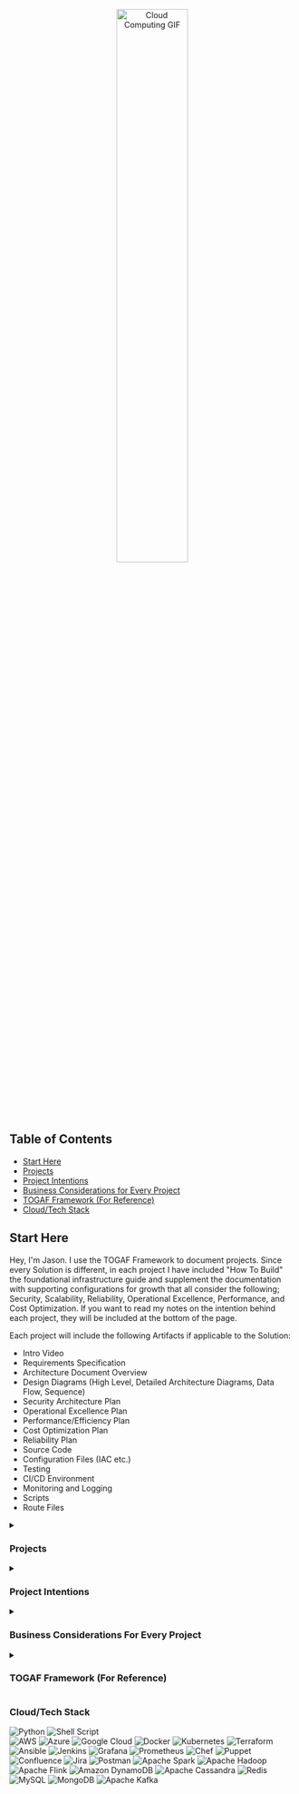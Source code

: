<p align="center">
<img src="https://www.cloudopedia.in/wp-content/uploads/2019/03/cloud-computing-GIF.gif" alt="Cloud Computing GIF" width="50%">
</p>

<div align="left">

## Table of Contents

- [Start Here](#start-here)
- [Projects](#projects)
- [Project Intentions](#project-intentions)
- [Business Considerations for Every Project](#business-considerations-for-every-project)
- [TOGAF Framework (For Reference)](#togaf-framework-for-reference)
- [Cloud/Tech Stack](#cloudtech-stack)
  
## Start Here

Hey, I'm Jason. I use the TOGAF Framework to document projects. Since every Solution is different, in each project I have included "How To Build" the foundational infrastructure guide and supplement the documentation with supporting configurations for growth that all consider the following; Security, Scalability, Reliability, Operational Excellence, Performance, and Cost Optimization. If you want to read my notes on the intention behind each project, they will be included at the bottom of the page.

Each project will include the following Artifacts if applicable to the Solution:

- Intro Video
- Requirements Specification
- Architecture Document Overview
- Design Diagrams (High Level, Detailed Architecture Diagrams, Data Flow, Sequence)
- Security Architecture Plan
- Operational Excellence Plan
- Performance/Efficiency Plan
- Cost Optimization Plan
- Reliability Plan
- Source Code
- Configuration Files (IAC etc.)
- Testing
- CI/CD Environment
- Monitoring and Logging
- Scripts
- Route Files


<details>
<summary><h3>Projects</h3></summary>
  
### Cloud Architecture

- [**Cloud Resume Challenge AWS**](https://github.com/JasonTeixeira/Cloud-Resume-Challenge_AWS): Demonstrates proficiency in AWS services, infrastructure as code, and CI/CD pipelines.
- [**Cloud Resume Challenge Azure**](https://github.com/JasonTeixeira/Cloud-Resume-Challenge_Azure): Showcases proficiency in Azure services and cloud-native development.
- [**Cloud Resume Challenge GCP**](https://github.com/JasonTeixeira/Cloud-Resume-Challenge_GCP): Highlights skills in Google Cloud Platform services and cloud architecture.
- [**Cloud-Native API Gateway**](https://github.com/JasonTeixeira/Cloud-Native-API-Gateway): Showcases design and implementation of a scalable, secure API gateway in a cloud environment.
- [**Multi-Tier App**](https://github.com/JasonTeixeira/Multi-Tier-App-1): Illustrates the development and deployment of a multi-tier application with front-end, back-end, and database layers.
- [**CI/CD Pipeline for IAC**](https://github.com/JasonTeixeira/CI-CD-Pipe-for-IAC): Highlights automation skills in setting up continuous integration and continuous deployment pipelines for infrastructure as code.
- [**K8S Cluster Provisioning**](https://github.com/JasonTeixeira/K8S-Cluster-Provisioning-): Demonstrates proficiency in Kubernetes cluster provisioning and management.
- [**Cross Region Replication Setup**](https://github.com/JasonTeixeira/Cross-Region-Replication-Setup): Showcases the setup of cross-region replication for high availability and disaster recovery.
- [**Global Multi-Cloud Deployment**](https://github.com/JasonTeixeira/Global-Multi-Cloud-Deployment): Highlights skills in deploying applications across multiple cloud providers for redundancy and resilience.
- [**Serverless Web App**](https://github.com/JasonTeixeira/Severless-Web-App-1): Illustrates the development of a serverless web application using cloud-native services.

### Data and ML

- [**Data Lake Infrastructure Design**](https://github.com/JasonTeixeira/Data-Lake-Infrastructure-Design-): Demonstrates the design and implementation of a data lake for large-scale data storage and processing.
- [**Real-Time Analytics Platform**](https://github.com/JasonTeixeira/Real-Time-Analytics-Platform): Showcases expertise in building a real-time data analytics platform.
- [**Recommendation Engine**](https://github.com/JasonTeixeira/Recommendation-Engine-): Highlights skills in building and deploying a recommendation engine using machine learning techniques.
- [**AI Content Recommendation Platform**](https://github.com/JasonTeixeira/AI-Content-Recommendation-Platform): Demonstrates advanced machine learning skills in building a content recommendation system.
- [**Fraud Detection Azure Databricks**](https://github.com/JasonTeixeira/Fraud-Detection-Azure-Databricks): Showcases the use of Azure Databricks for fraud detection using machine learning.
- [**Speech Recognition GCP**](https://github.com/JasonTeixeira/Speech-Recognition-GCP): Illustrates the development of a speech recognition system using Google Cloud Platform.
- [**Image Classification AWS SM**](https://github.com/JasonTeixeira/Image-Classification-AWS-SM): Highlights skills in image classification using AWS SageMaker.
- [**Recommendation System AWS Personalize**](https://github.com/JasonTeixeira/Recommendation-System-AWS-Personalize-): Demonstrates the use of AWS Personalize for building recommendation systems.
- [**Voice Assist GCP Dialogflow**](https://github.com/JasonTeixeira/Voice-Assist-GCP-Dialogflow): Showcases the development of a voice assistant using Google Cloud Dialogflow.
- [**AI ML Platform for Predictive Analytics**](https://github.com/JasonTeixeira/AI-ML-Platform-for-Predictive-Analytics): Highlights the creation of an AI/ML platform for predictive analytics.

### Applications

- [**Banking App**](https://github.com/JasonTeixeira/Banking-App): Showcases full-stack development skills in creating a secure and scalable banking application.
- [**E-Commerce Platform**](https://github.com/JasonTeixeira/E-Commerce-Platform): Illustrates the development of a comprehensive e-commerce platform with user authentication, product listings, and payment processing.
- [**Travel Booking System**](https://github.com/JasonTeixeira/Travel-Booking-System): Demonstrates the creation of a complex travel booking system with integration of various services.
- [**Streaming Media Service**](https://github.com/JasonTeixeira/Streaming-Media-Service-): Highlights skills in building a scalable streaming media service.
- [**Healthcare Management System**](https://github.com/JasonTeixeira/Healthcare-Management-System): Showcases the development of a healthcare management system with patient records, appointment scheduling, and billing features.
- [**Inventory Management**](https://github.com/JasonTeixeira/Inventory-Management): Demonstrates expertise in developing an inventory management system for tracking products and supplies.
- [**Real Estate Listing System**](https://github.com/JasonTeixeira/Real-Estate-Listing-System): Illustrates the creation of a real estate listing platform with property details, search functionality, and user management.
- [**Customer Support Ticketing System**](https://github.com/JasonTeixeira/Customer-Support-Ticketing-System): Highlights the development of a customer support ticketing system for managing and resolving customer issues.
- [**Image Processing Service**](https://github.com/JasonTeixeira/Image-Processing-Service): Showcases the development of an image processing service for editing and transforming images.
- [**Task Scheduling Service**](https://github.com/JasonTeixeira/Task-Scheduling-Service): Demonstrates the creation of a task scheduling service for automating repetitive tasks.

### Security and Networking

- [**Cloud Security Operations Center**](https://github.com/JasonTeixeira/Cloud-Security-Operations-Center): Highlights skills in cloud security, monitoring, and incident response.
- [**Hybrid DNS**](https://github.com/JasonTeixeira/Hybrid-DNS): Demonstrates expertise in designing and implementing a hybrid DNS system for resilient network architecture.
- [**Site2Site VPN**](https://github.com/JasonTeixeira/Site2Site-VPN): Illustrates skills in setting up a site-to-site VPN for secure and reliable connectivity.
- [**Network Performance Monitoring**](https://github.com/JasonTeixeira/Networking-Performance-Monitoring): Showcases the development of a network performance monitoring tool to ensure optimal network operation.
- [**Enterprise IAM Design**](https://github.com/JasonTeixeira/Enterprise-IAM-Design): Highlights the design and implementation of an enterprise identity and access management system.

### Additional Projects

- [**Distributed Caching System**](https://github.com/JasonTeixeira/Distributed-Caching-System): Highlights the implementation of a scalable distributed caching system.
- [**Event Management System**](https://github.com/JasonTeixeira/Event-Management-System): Demonstrates the development of an event management system with robust features and functionality.
- [**Automated Backup Restore**](https://github.com/JasonTeixeira/Automated-Backup-Restore-): Showcases skills in creating automated backup and restore solutions for data protection.
- [**OpenStack Private Cloud**](https://github.com/JasonTeixeira/OpenStack-Private-Cloud): Highlights the setup and management of a private cloud using OpenStack.
- [**Lex - FB Messenger**](https://github.com/JasonTeixeira/Lex---FB-Messenger): Demonstrates the integration of Amazon Lex with Facebook Messenger for building chatbots.
- [**YouTube Service Design**](https://github.com/JasonTeixeira/YouTube-Service-Design): Illustrates the design of a YouTube-like service for video streaming and sharing.
- [**Proximity Service Design**](https://github.com/JasonTeixeira/Proximity-Service-Design): Showcases the development of a proximity-based service for location-aware applications.
- [**Weather Forecasting**](https://github.com/JasonTeixeira/Weather-Forcasting-): Demonstrates the creation of a weather forecasting application using various APIs.
- [**E-Learning Platform**](https://github.com/JasonTeixeira/E-Learning-Platform): Highlights the development of an e-learning platform with courses, quizzes, and user management.
- [**High Traffic Blog Design**](https://github.com/JasonTeixeira/High-Traffic-Blog-Design): Illustrates the architecture of a blog designed to handle high traffic loads.
- [**CMS Design**](https://github.com/JasonTeixeira/CMS-Design-): Showcases the development of a content management system for creating and managing digital content.
- [**Social Media Analytics Tool**](https://github.com/JasonTeixeira/Social-Media-Analytics-Tool): Highlights the development of a tool for analyzing social media data and generating insights.
- [**Hybrid Cloud Infrastructure**](https://github.com/JasonTeixeira/Hybrid-Cloud-Infrastructure-1): Demonstrates the setup of a hybrid cloud infrastructure for flexibility and scalability.
- [**Serverless Event Driven Design**](https://github.com/JasonTeixeira/Severless-Event-Driven-Design-1): Showcases the development of an event-driven architecture using serverless services.
- [**Multi Region DR Setup**](https://github.com/JasonTeixeira/Multi-Region-DR-Setup): Illustrates the setup of a multi-region disaster recovery plan for high availability.
- [**Personal Finance Management System**](https://github.com/JasonTeixeira/Personal-Finance-Management-System): Highlights the development of a personal finance management application for tracking expenses and budgeting.
- [**Web Crawler Design**](https://github.com/JasonTeixeira/Web-Crawler-Design-): Demonstrates the creation of a web crawler for scraping and indexing web content.
- [**CI CD With K8S**](https://github.com/JasonTeixeira/CI-CD-W-K8S): Showcases the integration of CI/CD pipelines with Kubernetes for automated deployment.
- [**CI CD With Lambda**](https://github.com/JasonTeixeira/CI-CD-W-Lambda): Highlights the setup of CI/CD pipelines for deploying serverless applications using AWS Lambda.
- [**DRaaS Design**](https://github.com/JasonTeixeira/DRaaS-Design): Demonstrates the design of Disaster Recovery as a Service (DRaaS) for ensuring business continuity.
- [**Image Segmentation AWS SM**](https://github.com/JasonTeixeira/Image-Segmentation-AWS-SM): Showcases skills in image segmentation using AWS SageMaker.
- [**Face Recognition AWS Rekognition**](https://github.com/JasonTeixeira/Face-Recognition-AWS-Rekognition): Highlights the use of AWS Rekognition for building a face recognition system.
- [**API Warehouse**](https://github.com/JasonTeixeira/API-Warehouse-): Demonstrates the creation of an API warehouse for managing and accessing APIs.
- [**Cloud Native ERP System**](https://github.com/JasonTeixeira/Cloud-Native-ERP-System): Showcases the development of a cloud-native ERP system for enterprise resource planning.
- [**Netflix Architecture Design**](https://github.com/JasonTeixeira/Netflix-Architecture-Design-Design): Highlights the design of a Netflix-like architecture for scalable video streaming.
- [**Load Balanced Web App**](https://github.com/JasonTeixeira/Load-Balanced-Web-App): Demonstrates the setup of a load-balanced web application for high availability.
- [**S3ish Object Storage Design**](https://github.com/JasonTeixeira/S3ish-Object-Storage-Design): Illustrates the design of an object storage system similar to AWS S3.

</details>

<details>
<summary><h3>Project Intentions</h3></summary>
<p>Pretty Simple. Projects build experience (You won't find copied projects here). When I started learning Cloud I knew I didn't want to just learn how a service works without knowing what it does within a larger context. I come from a business background and I know fundamentally the tech serves the business, not the other way around. Inherently this means simplifying the system as much as possible. There are a thousand things to consider with each configuration change in an enterprise setting. Literally.</p>

<p>The way I've structured the Public Projects is how I would do it by first gathering requirements from the business. Things like how it operates, what tech it needs, handling customer information based on the field, adhering to compliance requirements, considering security, scaling to millions of users, a structured recovery plan ... very long list of considerations as you can imagine.</p>

<p>If you look at any Sr. level Architect, their architecture is not publicly available, that would be a disaster. 99% of systems are proprietary within the confines of internal OPA's. Why am I telling you this? It is an extremely specific endeavor to build a system from scratch. Literally every system ever built shares many of the same components but are never "exactly" identical. This makes sense, no two business do exactly the same thing. understandably, their solutions share that in common. (This is why new hires typically spend their first three months reading the company's current architectural/technical documentation. I know you know what I'm talking about)</p>

<p>There are many private repositories that I am always actively working on that will be made available as they are ready for "real-world" applications. I have done my absolute best to build each project in an actual business setting putting the needs of the business first. Some challenges however are documenting in a framework that is accepted by the entire industry. It doesn't exist. Every company will document slightly different than the next. I've settled on the TOGAF framework as I felt that it structurally makes sense and is also malleable enough to accept different inputs.</p>

<p>So behind every project rather than leaving it ambiguous I thought it would be beneficial and strategic to include an extensive list of considerations for almost all solutions down below. Commonalities that are discussed and weighted based on a multitude of different factors. I will organize them based on categories. It is my intention that behind every project done recreationally or professionally it is heavily inferred that these considerations are always in sight, even if they are not technically "documented".</p>

<p>If interested, visit my blog with my projects and thought experiments where I share common issues encountered and how I approach them.</p>
</details>

<details>
<summary><h3>Business Considerations For Every Project</h3></summary>

#### Strategic Alignment
<details>
<summary>Considerations</summary>

- **Business Goals**: How does the architecture align with the overall business strategy and goals?
- **Stakeholder Needs**: Have all key stakeholders' needs and expectations been identified and addressed?
- **Value Proposition**: What value does the architecture bring to the organization?
- **Future Vision**: Does the architecture support the long-term vision and future growth of the business?
- **Business Strategy**: How does the architecture support the company's competitive strategy?
- **Strategic Goals**: Are strategic goals broken down into actionable steps within the architecture?
- **Market Trends**: Does the architecture consider current and future market trends?
- **SWOT Analysis**: Have you conducted a SWOT analysis to understand strengths, weaknesses, opportunities, and threats?
- **Industry Standards**: Are industry standards and best practices followed?

</details>

#### Governance and Compliance
<details>
<summary>Considerations</summary>

- **Regulatory Compliance**: Is the architecture compliant with relevant industry regulations and standards?
- **Governance Framework**: Is there a governance framework in place to ensure ongoing compliance and alignment?
- **Policy Adherence**: Are all architectural decisions and implementations adhering to established policies and procedures?
- **Audit Trails**: Are audit trails implemented to track changes and access?
- **Legal Requirements**: Does the architecture comply with legal requirements?
- **Governance Roles**: Are roles and responsibilities for governance clearly defined?
- **Policy Updates**: Are policies regularly reviewed and updated?
- **Ethical Considerations**: Are ethical considerations incorporated into the architecture?

</details>

#### Security and Risk Management
<details>
<summary>Considerations</summary>

- **Security Requirements**: Are all security requirements clearly defined and incorporated into the architecture?
- **Threat Mitigation**: What measures are in place to mitigate potential security threats?
- **Data Protection**: How is sensitive data protected throughout its lifecycle?
- **Access Control**: Are robust access control mechanisms implemented to ensure only authorized access?
- **Incident Response**: Is there an incident response plan in place for security breaches?
- **Risk Assessment**: Have all potential risks been assessed and mitigated?
- **Vulnerability Assessment**: Are regular vulnerability assessments conducted?
- **Penetration Testing**: Is penetration testing performed to identify security weaknesses?
- **Security Policies**: Are security policies comprehensive and enforced?
- **Encryption**: Is data encryption implemented at rest and in transit?
- **Security Training**: Is ongoing security training provided to employees?

</details>

#### Performance and Scalability
<details>
<summary>Considerations</summary>

- **Performance Metrics**: What performance metrics are in place to monitor and measure system performance?
- **Scalability**: How does the architecture support scalability to handle increased load and growth?
- **Capacity Planning**: Is there a capacity planning process to anticipate and manage future demands?
- **Optimization**: Are there mechanisms for continuous performance optimization?
- **Load Testing**: Are load tests performed to ensure the system can handle expected traffic?
- **Performance Bottlenecks**: Are performance bottlenecks identified and addressed?
- **Elasticity**: Can the architecture automatically adjust to varying loads?
- **Resource Allocation**: Are resources dynamically allocated based on demand?
- **Latency Reduction**: What measures are in place to minimize latency?

</details>

#### Integration and Interoperability
<details>
<summary>Considerations</summary>

- **System Integration**: How well does the architecture integrate with existing systems and technologies?
- **Interoperability**: Are interoperability standards and protocols followed to ensure seamless communication between systems?
- **API Management**: Are APIs managed effectively to support integration and data exchange?
- **Integration Testing**: Are integration tests conducted to ensure components work together?
- **Data Interchange**: How is data interchange managed between different systems?
- **API Security**: Are APIs secured against unauthorized access?
- **Legacy Systems**: How are legacy systems integrated with new architecture?
- **Third-Party Integration**: How does the architecture handle third-party integrations?

</details>

#### Flexibility and Agility
<details>
<summary>Considerations</summary>

- **Change Management**: How does the architecture accommodate changes and evolving business requirements?
- **Modularity**: Is the architecture modular to allow for easy updates and enhancements?
- **Agility**: Does the architecture support agile development and deployment practices?
- **Adaptability**: Can the architecture easily adapt to new business requirements?
- **Prototyping**: Are prototypes created to test new ideas quickly?
- **Change Impact Analysis**: Is there a process for analyzing the impact of changes?
- **Version Control**: Is version control used for managing changes in the architecture?
- **Iterative Development**: Are iterative development practices employed?

</details>

#### Usability and User Experience
<details>
<summary>Considerations</summary>

- **User Requirements**: Are user requirements clearly defined and incorporated into the design?
- **User Experience**: How does the architecture enhance the user experience?
- **Accessibility**: Are accessibility standards followed to ensure usability for all users?
- **User Feedback**: How is user feedback collected and incorporated?
- **User Training**: Is training provided to ensure users understand the system?
- **UI/UX Standards**: Are UI/UX standards followed to ensure consistency?
- **User Testing**: Are usability tests conducted to identify issues?
- **User Support**: Is there a support system in place for users?

</details>

#### Technology and Innovation
<details>
<summary>Considerations</summary>

- **Technology Stack**: Is the chosen technology stack appropriate and up-to-date?
- **Innovation**: How does the architecture incorporate innovative solutions and emerging technologies?
- **Technical Debt**: Is there a plan to manage and reduce technical debt over time?
- **Emerging Technologies**: Are emerging technologies evaluated and incorporated?
- **R&D**: Is there a research and development process to innovate continuously?
- **Technology Refresh**: Is there a plan for regular technology refreshes?
- **Innovation Pipeline**: Is there an innovation pipeline to bring new ideas into production?
- **Technical Workshops**: Are technical workshops conducted to foster innovation?

</details>

#### Maintenance and Support
<details>
<summary>Considerations</summary>

- **Maintainability**: How easy is it to maintain and support the architecture?
- **Documentation**: Is there comprehensive documentation for all architectural components and processes?
- **Support Plan**: Is there a support plan in place for troubleshooting and resolving issues?
- **Support SLA**: Is there a Service Level Agreement (SLA) for support?
- **Maintenance Schedule**: Is there a regular maintenance schedule?
- **Troubleshooting Guides**: Are troubleshooting guides available?
- **Support Team**: Is there a dedicated support team for resolving issues?
- **Issue Tracking**: Is there an issue tracking system in place?

</details>

#### Cost and Resource Management
<details>
<summary>Considerations</summary>

- **Cost Efficiency**: How cost-efficient is the architecture in terms of development and operational expenses?
- **Budget Alignment**: Does the architecture align with the allocated budget?
- **Resource Utilization**: Are resources utilized effectively to maximize value?
- **Cost Estimation**: How will we estimate costs for our cloud infrastructure to ensure budget alignment?
- **Cost Monitoring**: What tools will we use to monitor ongoing cloud costs and identify potential savings?
- **Resource Optimization**: How can we optimize resource usage to reduce unnecessary costs while maintaining performance?
- **Reserved Instances**: When should we consider using reserved instances to save costs on predictable workloads?
- **Spot Instances**: How can we leverage spot instances for non-critical workloads to reduce expenses?
- **Cost Allocation**: What methods will we use to allocate cloud costs to different departments or projects?
- **Budget Alerts**: What budget alerts will we set up to avoid overspending and ensure cost control?
- **Cost Reporting**: How will we generate regular cost reports to provide visibility into cloud spending?
- **Pricing Models**: How can we understand and leverage different cloud pricing models to optimize our expenditure?

</details>

#### Monitoring and Reporting
<details>
<summary>Considerations</summary>

- **Monitoring**: What monitoring tools and practices are in place to ensure continuous oversight?
- **Reporting**: Are there regular reporting mechanisms to keep stakeholders informed of progress and performance?
- **Real-Time Monitoring**: Is real-time monitoring implemented?
- **Alerts and Notifications**: Are alerts and notifications set up for critical events?
- **Dashboard Reports**: Are dashboard reports available for key metrics?
- **Performance Trends**: Are performance trends analyzed over time?
- **Anomaly Detection**: Is anomaly detection used to identify unusual activity?

</details>

#### Continuous Improvement
<details>
<summary>Considerations</summary>

- **Feedback Loop**: Is there a feedback loop in place to gather input from users and stakeholders for continuous improvement?
- **Review Cycles**: Are there regular review cycles to assess and enhance the architecture?
- **Lessons Learned**: How are lessons learned from past projects incorporated into future improvements?
- **Kaizen**: Are Kaizen (continuous improvement) principles applied?
- **Benchmarking**: Is benchmarking used to compare against industry standards?
- **Continuous Feedback**: Is continuous feedback from stakeholders encouraged?
- **Improvement Roadmap**: Is there a roadmap for continuous improvement?
- **Pilot Projects**: Are pilot projects conducted to test new improvements?

</details>

#### Specific Technical Considerations
<details>
<summary>Considerations</summary>

- **Data Architecture**: How is data structured, stored, and accessed to support business processes?
- **Application Architecture**: Are applications designed to be resilient, scalable, and maintainable?
- **Infrastructure**: Is the infrastructure robust and flexible to support current and future needs?
- **Disaster Recovery**: Is there a disaster recovery plan in place to ensure business continuity?
- **Automation**: Are there opportunities for automation to improve efficiency and reduce errors?
- **Cloud Readiness**: Is the architecture cloud-ready?
- **Microservices**: Are microservices used to enhance modularity?
- **Containerization**: Are containers used for deployment?
- **DevOps Practices**: Are DevOps practices employed for CI/CD?
- **Scalability Testing**: Are scalability tests conducted?

</details>

#### Project Management and Execution
<details>
<summary>Considerations</summary>

- **Project Scope**: Is the project scope well-defined and managed?
- **Timeline**: Are timelines realistic and adhered to?
- **Resource Allocation**: Are resources allocated effectively to meet project goals?
- **Risk Management**: Are project risks identified and mitigated?
- **Quality Assurance**: Is there a quality assurance process to ensure the deliverables meet the required standards?
- **Project Charter**: Is there a project charter outlining objectives and scope?
- **Milestone Tracking**: Are project milestones tracked and reported?
- **Team Collaboration**: Is team collaboration facilitated effectively?
- **Project Risk Management**: Are project risks regularly assessed and mitigated?
- **Quality Control**: Is there a quality control process for deliverables?

</details>

#### Data Management
<details>
<summary>Considerations</summary>

- **Data Governance**: Is a data governance framework in place?
- **Data Quality**: Are data quality checks conducted?
- **Master Data Management**: Is master data management implemented?
- **Data Lineage**: Is data lineage tracked to ensure data integrity?
- **Data Archiving**: Are there policies for data archiving and retention?

</details>

#### Business Process Management
<details>
<summary>Considerations</summary>

- **Process Mapping**: Are business processes mapped and documented?
- **Process Optimization**: Are business processes regularly optimized?
- **Workflow Automation**: Is workflow automation used to improve efficiency?
- **Business Rules**: Are business rules clearly defined and enforced?
- **Process Monitoring**: Are business processes monitored for performance?

</details>

#### Customer and Market Focus
<details>
<summary>Considerations</summary>

- **Customer Requirements**: Are customer requirements gathered and prioritized?
- **Market Analysis**: Is market analysis conducted to understand trends and needs?
- **Customer Engagement**: Are customers engaged throughout the project lifecycle?
- **Competitive Analysis**: Is competitive analysis conducted to stay ahead?
- **Customer Satisfaction**: Is customer satisfaction measured and improved?

</details>

#### Communication and Collaboration
<details>
<summary>Considerations</summary>

- **Stakeholder Communication**: Is there a communication plan for stakeholders?
- **Team Meetings**: Are regular team meetings held to ensure alignment?
- **Collaboration Tools**: Are collaboration tools used effectively?
- **Knowledge Sharing**: Is knowledge sharing encouraged within the team?
- **Conflict Resolution**: Are there mechanisms for resolving conflicts?

</details>

#### Innovation and Research
<details>
<summary>Considerations</summary>

- **Innovation Labs**: Are innovation labs set up to test new ideas?
- **Research Partnerships**: Are partnerships formed with research institutions?
- **Patent Strategy**: Is there a strategy for protecting intellectual property?
- **Experimentation**: Is experimentation encouraged to explore new solutions?
- **Innovation Metrics**: Are innovation metrics tracked to measure impact?

</details>

#### Vendor and Partner Management
<details>
<summary>Considerations</summary>

- **Vendor Selection**: Are vendors selected through a rigorous process?
- **Vendor Performance**: Is vendor performance monitored and evaluated?
- **Partner Collaboration**: Are partners effectively collaborated with?
- **Contract Management**: Is contract management conducted effectively?
- **Vendor Risks**: Are vendor risks assessed and managed?

</details>
</details>

<details>
<summary><h3>TOGAF Framework (For Reference)</h3></summary>

### Repository Structure

The repository is organized into the following directories, each corresponding to a phase of the TOGAF ADM process:

- **Preliminary**
- **Architecture_Vision**
- **Business_Architecture**
- **Information_Systems_Architecture**
- **Technology_Architecture**
- **Opportunities_and_Solutions**
- **Migration_Planning**
- **Implementation_Governance**
- **Architecture_Change_Management**
- **Requirements_Management**

## Phases and Artifacts

### Preliminary Phase
**Purpose**: Preparation and initiation activities to meet the business directive for a new enterprise architecture.
- **Artifacts**:
  - Architecture Principles Document
  - Architecture Vision
- **Produced**: At the beginning of the ADM cycle.
- **Stored**: In the `Preliminary` directory.

### Phase A: Architecture Vision
**Purpose**: Develop a high-level aspirational vision of the capabilities and business value to be delivered.
- **Artifacts**:
  - Request for Architecture Work
  - Statement of Architecture Work
  - Business Scenarios
  - Architecture Vision Document
  - Stakeholder Map Matrix
- **Produced**: Early in the ADM cycle.
- **Stored**: In the `Architecture_Vision` directory.

### Phase B: Business Architecture
**Purpose**: Develop the business architecture to support the agreed architecture vision.
- **Artifacts**:
  - Business Architecture Baseline
  - Business Architecture Target
  - Business Architecture Gap Analysis
  - Business Interaction Matrix
  - Business Function Matrix
- **Produced**: After the Architecture Vision.
- **Stored**: In the `Business_Architecture` directory.

### Phase C: Information Systems Architectures
**Purpose**: Develop the information systems architecture including data and application architectures.
- **Artifacts**:
  - Data Architecture Baseline
  - Data Architecture Target
  - Data Architecture Gap Analysis
  - Application Architecture Baseline
  - Application Architecture Target
  - Application Architecture Gap Analysis
- **Produced**: After Business Architecture.
- **Stored**: In the `Information_Systems_Architecture` directory.

### Phase D: Technology Architecture
**Purpose**: Develop the technology architecture.
- **Artifacts**:
  - Technology Architecture Baseline
  - Technology Architecture Target
  - Technology Architecture Gap Analysis
  - Technology Standards
- **Produced**: After Information Systems Architecture.
- **Stored**: In the `Technology_Architecture` directory.

### Phase E: Opportunities and Solutions
**Purpose**: Identify the major implementation projects and group them into work packages.
- **Artifacts**:
  - Project Context Diagrams
  - Benefits Diagrams
  - Implementation and Migration Plan
- **Produced**: After Technology Architecture.
- **Stored**: In the `Opportunities_and_Solutions` directory.

### Phase F: Migration Planning
**Purpose**: Develop a detailed roadmap for implementing the target architecture.
- **Artifacts**:
  - Implementation and Migration Plan
  - Transition Architectures
  - Implementation and Migration Strategy
- **Produced**: After Opportunities and Solutions.
- **Stored**: In the `Migration_Planning` directory.

### Phase G: Implementation Governance
**Purpose**: Provide architectural oversight for the implementation.
- **Artifacts**:
  - Architecture Contract
  - Compliance Assessment
- **Produced**: During implementation.
- **Stored**: In the `Implementation_Governance` directory.

### Phase H: Architecture Change Management
**Purpose**: Ensure that the architecture adapts to changes in the technology and business environment.
- **Artifacts**:
  - Architecture Compliance Review
  - Architecture Change Request
- **Produced**: As needed during the architecture lifecycle.
- **Stored**: In the `Architecture_Change_Management` directory.

### Requirements Management
**Purpose**: Manage architecture requirements identified during any phase of the ADM cycle.
- **Artifacts**:
  - Requirements Repository
  - Requirements Specification
- **Produced**: Throughout the ADM cycle.
- **Stored**: In the `Requirements_Management` directory.

</details>
</body>
</html>


### Cloud/Tech Stack

![Python](https://img.shields.io/badge/python-3670A0?style=for-the-badge&logo=python&logoColor=ffdd54) 
![Shell Script](https://img.shields.io/badge/shell_script-%23121011.svg?style=for-the-badge&logo=gnu-bash&logoColor=white)   
![AWS](https://img.shields.io/badge/AWS-%23FF9900.svg?style=for-the-badge&logo=amazon-aws&logoColor=white) 
![Azure](https://img.shields.io/badge/azure-%230072C6.svg?style=for-the-badge&logo=microsoftazure&logoColor=white) 
![Google Cloud](https://img.shields.io/badge/GoogleCloud-%234285F4.svg?style=for-the-badge&logo=google-cloud&logoColor=white) 
![Docker](https://img.shields.io/badge/docker-%230db7ed.svg?style=for-the-badge&logo=docker&logoColor=white) 
![Kubernetes](https://img.shields.io/badge/kubernetes-%23326ce5.svg?style=for-the-badge&logo=kubernetes&logoColor=white) 
![Terraform](https://img.shields.io/badge/terraform-%235835CC.svg?style=for-the-badge&logo=terraform&logoColor=white) 
![Ansible](https://img.shields.io/badge/ansible-%231A1918.svg?style=for-the-badge&logo=ansible&logoColor=white) 
![Jenkins](https://img.shields.io/badge/jenkins-%232C5263.svg?style=for-the-badge&logo=jenkins&logoColor=white) 
![Grafana](https://img.shields.io/badge/grafana-F46800.svg?style=for-the-badge&logo=grafana&logoColor=white) 
![Prometheus](https://img.shields.io/badge/prometheus-E6522C.svg?style=for-the-badge&logo=prometheus&logoColor=white) 
![Chef](https://img.shields.io/badge/Chef-ED2B2D?style=for-the-badge&logo=chef&logoColor=white) 
![Puppet](https://img.shields.io/badge/Puppet-FFAE1A?style=for-the-badge&logo=puppet&logoColor=white) 
![Confluence](https://img.shields.io/badge/confluence-%23172BF4.svg?style=for-the-badge&logo=confluence&logoColor=white) 
![Jira](https://img.shields.io/badge/jira-%230A0FFF.svg?style=for-the-badge&logo=jira&logoColor=white) 
![Postman](https://img.shields.io/badge/Postman-FF6C37?style=for-the-badge&logo=postman&logoColor=white)
![Apache Spark](https://img.shields.io/badge/Apache%20Spark-FDEE21?style=for-the-badge&logo=apachespark&logoColor=black) 
![Apache Hadoop](https://img.shields.io/badge/Apache%20Hadoop-66CCFF?style=for-the-badge&logo=apachehadoop&logoColor=black) 
![Apache Flink](https://img.shields.io/badge/Apache%20Flink-E6526F?style=for-the-badge&logo=Apache%20Flink&logoColor=white) 
![Amazon DynamoDB](https://img.shields.io/badge/Amazon%20DynamoDB-4053D6?style=for-the-badge&logo=Amazon%20DynamoDB&logoColor=white) 
![Apache Cassandra](https://img.shields.io/badge/cassandra-%231287B1.svg?style=for-the-badge&logo=apache-cassandra&logoColor=white) 
![Redis](https://img.shields.io/badge/redis-%23DD0031.svg?style=for-the-badge&logo=redis&logoColor=white) 
![MySQL](https://img.shields.io/badge/mysql-%2300000f.svg?style=for-the-badge&logo=mysql&logoColor=white) 
![MongoDB](https://img.shields.io/badge/MongoDB-%234ea94b.svg?style=for-the-badge&logo=mongodb&logoColor=white) 
![Apache Kafka](https://img.shields.io/badge/apachekafka-231F20.svg?style=for-the-badge&logo=apachekafka&logoColor=white) 
